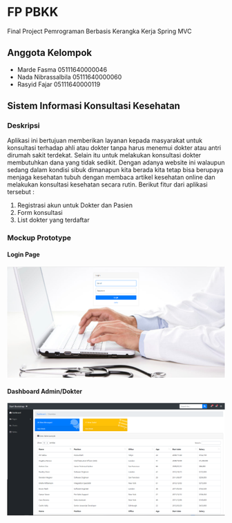 # FP PBKK
Final Project Pemrograman Berbasis Kerangka Kerja Spring MVC
## Anggota Kelompok
- Marde Fasma 05111640000046
- Nada Nibrassalbila 05111640000060 
- Rasyid Fajar 05111640000119
## Sistem Informasi Konsultasi Kesehatan
### Deskripsi
Aplikasi ini bertujuan memberikan layanan kepada masyarakat untuk konsultasi terhadap ahli atau dokter tanpa harus menemui dokter atau antri dirumah sakit terdekat. Selain itu untuk melakukan konsultasi dokter membutuhkan dana yang tidak sedikit. Dengan   adanya   website   ini walaupun sedang  dalam  kondisi  sibuk  dimanapun  kita  berada  kita tetap   bisa   berupaya   menjaga   kesehatan   tubuh   dengan membaca    artikel    kesehatan    online    dan melakukan konsultasi kesehatan secara rutin. Berikut fitur dari aplikasi tersebut :
1. Registrasi akun untuk Dokter dan Pasien
2. Form konsultasi
3. List dokter yang terdaftar
### Mockup Prototype
#### Login Page
![alt text](https://raw.githubusercontent.com/marde12345/fp-pbkk/master/img/sslogin.png)
#### Dashboard Admin/Dokter
![alt text](https://raw.githubusercontent.com/marde12345/fp-pbkk/master/img/ssindex.png)